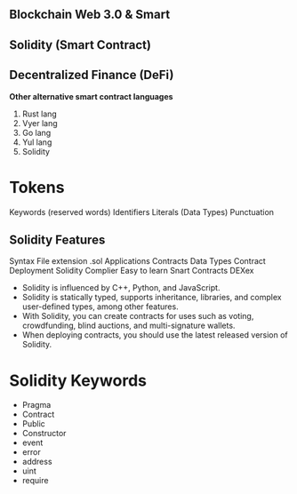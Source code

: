 ## Blockchain Web 3.0 & Smart
## Solidity (Smart Contract) 
## Decentralized Finance (DeFi)

__Other alternative smart contract languages__
1. Rust lang
2. Vyer lang
3. Go lang
4. Yul lang
5. Solidity

# Tokens
Keywords (reserved words)
Identifiers
Literals (Data Types)
Punctuation

## Solidity Features
Syntax
File extension .sol
Applications
Contracts
Data Types
Contract Deployment
Solidity Complier 
Easy to learn
Snart Contracts
DEXex

- Solidity is influenced by C++, Python, and JavaScript.
- Solidity is statically typed, supports inheritance, libraries, and complex user-defined types, among other features.
- With Solidity, you can create contracts for uses such as voting, crowdfunding, blind auctions, and multi-signature wallets.
- When deploying contracts, you should use the latest released version of Solidity.

# Solidity Keywords
- Pragma
- Contract
- Public
- Constructor
- event
- error
- address
- uint
- require